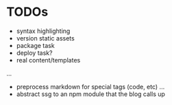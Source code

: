 # TODOs
- syntax highlighting
- version static assets
- package task
- deploy task?
- real content/templates

...
- preprocess markdown for special tags (code, etc)
...
- abstract ssg to an npm module that the blog calls up
